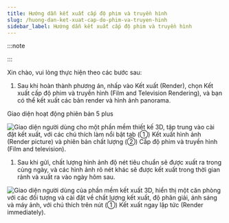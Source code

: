 ```yaml
---
title: Hướng dẫn kết xuất cấp độ phim và truyền hình
slug: /huong-dan-ket-xuat-cap-do-phim-va-truyen-hinh
sidebar_label: Hướng dẫn kết xuất cấp độ phim và truyền hình
---
```


:::note

:::

Xin chào, vui lòng thực hiện theo các bước sau:

1. Sau khi hoàn thành phương án, nhấp vào Kết xuất (Render), chọn Kết xuất cấp độ phim và truyền hình (Film and Television Rendering), và bạn có thể kết xuất các bản render và hình ảnh panorama.

Giao diện hoạt động phiên bản 5 plus

![Giao diện người dùng cho một phần mềm thiết kế 3D, tập trung vào cài đặt kết xuất, với các chú thích làm nổi bật tab (①) Kết xuất hình ảnh (Render picture) và phiên bản chất lượng (②) Cấp độ phim và truyền hình (Film and television).](https://storage.googleapis.com/jegavn_kb/images/34f3e581-5d23-444d-b67f-1a30451642a5.png)

1. Sau khi gửi, chất lượng hình ảnh độ nét tiêu chuẩn sẽ được xuất ra trong cùng ngày, và các hình ảnh rõ nét khác sẽ được kết xuất trong thời gian rảnh và xuất ra vào ngày hôm sau.

![Giao diện người dùng của phần mềm kết xuất 3D, hiển thị một căn phòng với các đối tượng và cài đặt về chất lượng kết xuất, độ phân giải, ánh sáng và máy ảnh, với chú thích trên nút (①) Kết xuất ngay lập tức (Render immediately).](https://storage.googleapis.com/jegavn_kb/images/2d6ff73d-bec7-42fe-b9e5-cf00fc89a280.png)
